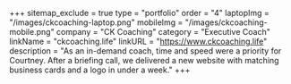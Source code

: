 +++
sitemap_exclude = true
type = "portfolio"
order = "4"
laptopImg = "/images/ckcoaching-laptop.png"
mobileImg = "/images/ckcoaching-mobile.png"
company = "CK Coaching"
category = "Executive Coach"
linkName = "ckcoaching.life"
linkURL = "https://www.ckcoaching.life"
description = "As an in-demand coach, time and speed were a priority for Courtney. After a briefing call, we delivered a new website with matching business cards and a logo in under a week."
+++
